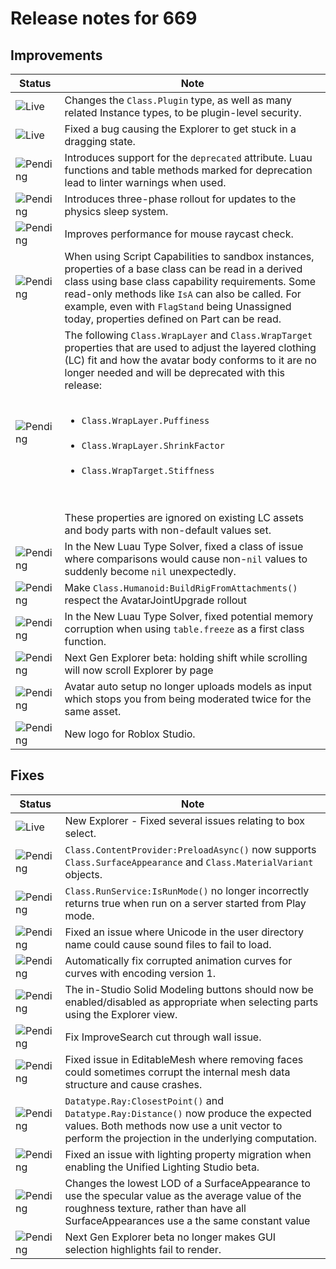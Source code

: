 # Release notes for 669

## Improvements

| Status | Note |
|--------|------|
| ![Live](https://img.shields.io/badge/Live-009E57?style=flat)  | Changes the <code>Class.Plugin</code> type, as well as many related Instance types, to be plugin-level security. |
| ![Live](https://img.shields.io/badge/Live-009E57?style=flat)  | Fixed a bug causing the Explorer to get stuck in a dragging state. |
| ![Pending](https://img.shields.io/badge/Pending-DEA517?style=flat)  | Introduces support for the <code>deprecated</code> attribute. Luau functions and table methods marked for deprecation lead to linter warnings when used. |
| ![Pending](https://img.shields.io/badge/Pending-DEA517?style=flat)  | Introduces three-phase rollout for updates to the physics sleep system. |
| ![Pending](https://img.shields.io/badge/Pending-DEA517?style=flat)  | Improves performance for mouse raycast check. |
| ![Pending](https://img.shields.io/badge/Pending-DEA517?style=flat)  | When using Script Capabilities to sandbox instances, properties of a base class can be read in a derived class using base class capability requirements. Some read-only methods like <code>IsA</code> can also be called. For example, even with <code>FlagStand</code> being Unassigned today, properties defined on Part can be read. |
| ![Pending](https://img.shields.io/badge/Pending-DEA517?style=flat)  | The following <code>Class.WrapLayer</code> and <code>Class.WrapTarget</code> properties that are used to adjust the layered clothing (LC) fit and how the avatar body conforms to it are no longer needed and will be deprecated with this release:<br><ul><br><li><code>Class.WrapLayer.Puffiness</code></li><br><li><code>Class.WrapLayer.ShrinkFactor</code></li><br><li><code>Class.WrapTarget.Stiffness</code></li><br></ul><br>These properties are ignored on existing LC assets and body parts with non-default values set. |
| ![Pending](https://img.shields.io/badge/Pending-DEA517?style=flat)  | In the New Luau Type Solver, fixed a class of issue where comparisons would cause non-<code>nil</code> values to suddenly become <code>nil</code> unexpectedly. |
| ![Pending](https://img.shields.io/badge/Pending-DEA517?style=flat)  | Make <code>Class.Humanoid:BuildRigFromAttachments()</code> respect the AvatarJointUpgrade rollout |
| ![Pending](https://img.shields.io/badge/Pending-DEA517?style=flat)  | In the New Luau Type Solver, fixed potential memory corruption when using <code>table.freeze</code> as a first class function. |
| ![Pending](https://img.shields.io/badge/Pending-DEA517?style=flat)  | Next Gen Explorer beta: holding shift while scrolling will now scroll Explorer by page |
| ![Pending](https://img.shields.io/badge/Pending-DEA517?style=flat)  | Avatar auto setup no longer uploads models as input which stops you from being moderated twice for the same asset. |
| ![Pending](https://img.shields.io/badge/Pending-DEA517?style=flat)  | New logo for Roblox Studio. |
## Fixes

| Status | Note |
|--------|------|
| ![Live](https://img.shields.io/badge/Live-009E57?style=flat)  | New Explorer - Fixed several issues relating to box select. |
| ![Pending](https://img.shields.io/badge/Pending-DEA517?style=flat)  | <code>Class.ContentProvider:PreloadAsync()</code> now supports <code>Class.SurfaceAppearance</code> and <code>Class.MaterialVariant</code> objects. |
| ![Pending](https://img.shields.io/badge/Pending-DEA517?style=flat)  | <code>Class.RunService:IsRunMode()</code> no longer incorrectly returns true when run on a server started from Play mode. |
| ![Pending](https://img.shields.io/badge/Pending-DEA517?style=flat)  | Fixed an issue where Unicode in the user directory name could cause sound files to fail to load. |
| ![Pending](https://img.shields.io/badge/Pending-DEA517?style=flat)  | Automatically fix corrupted animation curves for curves with encoding version 1. |
| ![Pending](https://img.shields.io/badge/Pending-DEA517?style=flat)  | The in-Studio Solid Modeling buttons should now be enabled/disabled as appropriate when selecting parts using the Explorer view. |
| ![Pending](https://img.shields.io/badge/Pending-DEA517?style=flat)  | Fix ImproveSearch cut through wall issue. |
| ![Pending](https://img.shields.io/badge/Pending-DEA517?style=flat)  | Fixed issue in EditableMesh where removing faces could sometimes corrupt the internal mesh data structure and cause crashes. |
| ![Pending](https://img.shields.io/badge/Pending-DEA517?style=flat)  | <code>Datatype.Ray:ClosestPoint()</code> and <code>Datatype.Ray:Distance()</code> now produce the expected values. Both methods now use a unit vector to perform the projection in the underlying computation. |
| ![Pending](https://img.shields.io/badge/Pending-DEA517?style=flat)  | Fixed an issue with lighting property migration when enabling the Unified Lighting Studio beta. |
| ![Pending](https://img.shields.io/badge/Pending-DEA517?style=flat)  | Changes the lowest LOD of a SurfaceAppearance to use the specular value as the average value of the roughness texture, rather than have all SurfaceAppearances use a the same constant value |
| ![Pending](https://img.shields.io/badge/Pending-DEA517?style=flat)  | Next Gen Explorer beta no longer makes GUI selection highlights fail to render. |
